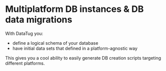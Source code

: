 # Multiplatform DB instances & DB data migrations 

With DataTug you:
- define a logical schema of your database
- have initial data sets that defined in a platform-agnostic way

This gives you a cool ability to easily generate DB creation scripts targeting different platforms. 
